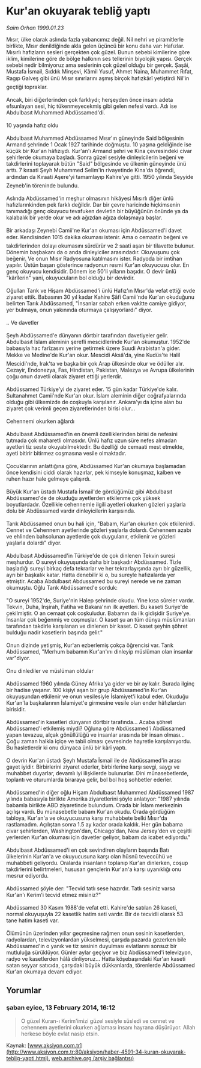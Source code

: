 # Kur'an okuyarak tebliğ yaptı

*Saim Orhan 1999.01.23*

<div class="news-detail-text-todays">
 <div>
 </div>
 <div>
 </div>
 <div id="newsSpot">
  <font class="detail-spot">
   Mısır, ülke olarak aslında fazla yabancımız değil. Nil nehri ve piramitlerle birlikte, Mısır denildiğinde akla gelen üçüncü bir konu daha var: Hafızlar.
  </font>
 </div>
 <div id="newsText">
  <font class="detail-text">
   Mısırlı hafızların sesleri gerçekten çok güzel. Bunun sebebi kimilerine göre iklim, kimilerine göre de bölge halkının ses tellerinin biyolojik yapısı. Gerçek sebebi nedir bilmiyoruz ama seslerinin çok güzel olduğu bir gerçek. Şaşâi, Mustafa İsmail, Sıddık Minşevi, Kâmil Yusuf, Ahmet Naina, Muhammet Rıfat, Ragıp Galveş gibi ünü Mısır sınırlarını aşmış birçok hafızkârî yetiştirdi Nil'in geçtiği topraklar.
   <br/>
   <br/>
   Ancak, biri diğerlerinden çok farklıydı; herşeyden önce insanı adeta efsunlayan sesi, hiç tükenmeyecekmiş gibi gelen nefesi vardı. Adı ise Abdulbasıt Muhammed Abdüssamed'di.
   <br/>
   <br/>
   10 yaşında hafız oldu
   <br/>
   <br/>
   Abdulbasıt Muhammed Abdüssamed Mısır'ın güneyinde Said bölgesinin Armand şehrinde 1 Ocak 1927 tarihinde doğmuştu. 10 yaşına geldiğinde ise küçük bir Kur'an hâfızıydı. Kur'an'ı Armand şehri ve Kina çevresindeki civar şehirlerde okumaya başladı. Sonra güzel sesiyle dinleyicilerin beğeni ve takdirlerini toplayarak bütün "Said" bölgesinde ve ülkenin güneyinde ünü arttı. 7 kıraati Şeyh Muhammed Selim'in rivayetinde Kina'da öğrendi, ardından da Kıraati Aşere'yi tamamlayıp Kahire'ye gitti. 1950 yılında Seyyide Zeyneb'in töreninde bulundu.
   <br/>
   <br/>
   Aslında Abdüssamed'in meşhur olmasının hikâyesi Mısırlı diğer ünlü hafızlarınkinden pek farklı değildir. Dar bir çevre haricinde hiçkimsenin tanımadığı genç okuyucu tevafuken devletin bir büyüğünün önünde ya da kalabalık bir yerde okur ve adı ağızdan ağıza dolaşmaya başlar.
   <br/>
   <br/>
   Bir arkadaşı Zeynebi Camii'ne Kur'an okuması için Abdüssamed'i davet eder. Kendisinden 1015 dakika okuması istenir. Ama o cemaatin beğeni ve takdirlerinden dolayı okumasını sürdürür ve 2 saati aşan bir tilavette bulunur. Dönemin başbakanı da o anda dinleyiciler arasındadır. Okuyuşunu çok beğenir. Ve onun Mısır Radyosuna katılmasını ister. Radyoda bir imtihan yapılır. Üstün başarı gösterince radyonun resmi Kur'an okuyucusu olur. En genç okuyucu kendisidir. Dönem ise 50'li yılların başıdır. O devir ünlü "kârîlerin" yani, okuyucuların bol olduğu bir devirdir.
   <br/>
   <br/>
   Oğulları Tarık ve Hişam Abdüssamed'i ünlü Hafız'ın Mısır'da vefat ettiği evde ziyaret ettik. Babasının 30 yıl kadar Kahire Şâfi Camii'nde Kur'an okuduğunu belirten Tarık Abdüssamed, "İnsanlar sabah erken vakitte camiye gidiyor, yer bulmaya, onun yakınında oturmaya çalışıyorlardı" diyor.
   <br/>
   <br/>
   .. Ve davetler
   <br/>
   <br/>
   Şeyh Abdüssamed'e dünyanın dörtbir tarafından davetiyeler gelir. Abdulbasıt İslam aleminin şerefli mescidlerinde Kur'an okumuştur. 1952'de babasıyla hac farîzasını yerine getirmek üzere Suudi Arabistan'a gider. Mekke ve Medine'de Kur'an okur. Mescidi Aksâ'da, yine Kudüs'te Halil Mescidi'nde, Irak'ta ve başka bir çok Arap ülkesinde okur ve ödüller alır. Cezayir, Endonezya, Fas, Hindistan, Pakistan, Malezya ve Avrupa ülkelerinin çoğu onun davetli olarak ziyaret ettiği yerlerdir.
   <br/>
   <br/>
   Abdüssamed Türkiye'yi de ziyaret eder. 15 gün kadar Türkiye'de kalır. Sultanahmet Camii'nde Kur'an okur. İslam aleminin diğer coğrafyalarında olduğu gibi ülkemizde de coşkuyla karşılanır. Ankara'yı da içine alan bu ziyaret çok verimli geçen ziyaretlerinden birisi olur...
   <br/>
   <br/>
   Cehennemi okurken ağlardı
   <br/>
   <br/>
   Abdulbasıt Abdüssamed'in en önemli özelliklerinden birisi de nefesini tutmada çok maharetli olmasıdır. Ünlü hafız uzun süre nefes almadan ayetleri tiz seste okuyabilmektedir. Bu özelliği de cemaati mest etmekte, ayeti bitirir bitirmez coşmasına vesile olmaktadır.
   <br/>
   <br/>
   Çocuklarının anlattığına göre, Abdüssamed Kur'an okumaya başlamadan önce kendisini ciddi olarak hazırlar, pek kimseyle konuşmaz, kalben ve ruhen hazır hale gelmeye çalışırdı.
   <br/>
   <br/>
   Büyük Kur'an üstadı Mustafa İsmail'de gördüğümüz gibi Abdulbasıt Abdüssamed'de de okuduğu ayetlerden etkilenme çok yüksek boyutlardadır. Özellikle cehennemle ilgili ayetleri okurken gözleri yaşlarla dolu bir Abdüssamed vardır dinleyicilerin karşısında.
   <br/>
   <br/>
   Tarık Abdüssamed onun bu hali için, "Babam, Kur'an okurken çok etkilenirdi. Cennet ve Cehennem ayetlerinde gözleri yaşlarla dolardı. Cehennem azabı ve ehlinden bahsolunan ayetlerde çok duygulanır, etkilenir ve gözleri yaşlarla dolardı" diyor.
   <br/>
   <br/>
   Abdulbasıt Abdüssamed'in Türkiye'de de çok dinlenen Tekvin suresi meşhurdur. O sureyi okuyuşunda daha bir başkadır Abdüssamed. Tizle başladığı sureyi birkaç defa tekrarlar ve her tekrarlayışında ayrı bir güzellik, ayrı bir başkalık katar. Hatta denebilir ki o, bu sureyle hafızalarda yer etmiştir. Acaba Abdulbasıt Abdussamed bu sureyi nerede ve ne zaman okumuştu. Oğlu Tarık Abdüssamed'e sorduk:
   <br/>
   <br/>
   "O sureyi 1952'de, Suriye'nin Halep şehrinde okudu. Yine kısa sûreler vardır. Tekvin, Duha, İnşirah, Fatiha ve Bakara'nın ilk ayetleri. Bu kaseti Suriye'de çekilmiştir. O an cemaat çok coşkuludur. Babamın da ilk gidişidir Suriye'ye. İnsanlar çok beğenmiş ve coşmuşlar. O kaset şu an tüm dünya müslümanları tarafından takdirle karşılanan ve dinlenen bir kaset. O kaset şeyhin şöhret bulduğu nadir kasetlerin başında gelir."
   <br/>
   <br/>
   Onun dizinde yetişmiş, Kur'an ezberlemiş çokça öğrencisi var. Tarık Abdüssamed, "Merhum babamın Kur'an'ını dinleyip müslüman olan insanlar var"diyor.
   <br/>
   <br/>
   Onu dinlediler ve müslüman oldular
   <br/>
   <br/>
   Abdüssamed 1960 yılında Güney Afrika'ya gider ve bir ay kalır. Burada ilginç bir hadise yaşanır. 100 kişiyi aşan bir grup Abdüssamed'in Kur'an okuyuşundan etkilenir ve onun vesilesiyle İslamiyet'i kabul eder. Okuduğu Kur'an'la başkalarının İslamiyet'e girmesine vesile olan ender hâfızlardan birisidir.
   <br/>
   <br/>
   Abdüssamed'in kasetleri dünyanın dörtbir tarafında... Acaba şöhret Abdüssamed'i etkilemiş miydi? Oğluna göre Abdüssamed'i Abdüssamed yapan tevazuu, alçak gönüllülüğü ve insanlar arasında bir insan olması... Çoğu zaman halkla içiçe ve tabii olması çevresinde hayretle karşılanıyordu. Bu hasletlerdir ki onu dünyaca ünlü bir kârî yaptı.
   <br/>
   <br/>
   O devrin Kur'an üstadı Şeyh Mustafa İsmail ile de Abdüssamed'in arası gayet iyidir. Birbirlerini ziyaret ederler, birbirlerine karşı sevgi, saygı ve muhabbet duyarlar, devamlı iyi ilişkilerde bulunurlar. Dini münasebetlerde, toplantı ve oturumlarda biraraya gelir, bol bol hoş sohbetler ederler.
   <br/>
   <br/>
   Abdüssamed'in diğer oğlu Hişam Abdulbasıt Muhammed Abdüssamed 1987 yılında babasıyla birlikte Amerika ziyaretlerini şöyle anlatıyor: "1987 yılında babamla birlikte ABD ziyaretinde bulundum. Orada bir İslam merkezinin açılışı vardı. Bu münasebetle babam Kur'an okudu. Orada gördüğüm tabloya, Kur'an'a ve okuyucusuna karşı muhabbete belki Mısır'da rastlamadım. Açılıştan sonra 1.5 ay kadar orada kaldık. Her gün babama civar şehirlerden, Washington'dan, Chicago'dan, New Jersey'den ve çeşitli yerlerden Kur'an okuması için davetler geliyor, babam da icabet ediyordu."
   <br/>
   <br/>
   Abdulbasıt Abdüssamed'i en çok sevindiren olayların başında Batı ülkelerinin Kur'an'a ve okuyucusuna karşı olan hüsnü teveccühü ve muhabbeti geliyordu. Oralarda insanların toplanıp Kur'an dinlerken, coşup takdirlerini belirtmeleri, hususan gençlerin Kur'an'a karşı uyanıklığı onu mesrur ediyordu.
   <br/>
   <br/>
   Abdüssamed şöyle der: "Tecvid tatlı sese hazırdır. Tatlı sesiniz varsa Kur'an'ı Kerim'i tecvid etmez misiniz?"
   <br/>
   <br/>
   Abdüssamed 30 Kasım 1988'de vefat etti. Kahire'de satılan 26 kaseti, normal okuyuşuyla 22 kasetlik hatim seti vardır. Bir de tecvidli olarak 53 tane hatim kaseti var.
   <br/>
   <br/>
   Ölümünün üzerinden yıllar geçmesine rağmen onun sesinin kasetlerden, radyolardan, televizyonlardan yükselmesi, çarşıda pazarda gezerken bile Abdüssamed'in o yanık ve tiz sesinin duyulması evlatlarını sonsuz bir mutluluğa sürüklüyor. Günler aylar geçiyor ve biz Abdüssamed'i televizyon, radyo ve kasetlerden hâlâ dinliyoruz... Hatta köşebaşındaki Kur'an kaseti satan seyyar satıcıda, çarşıdaki büyük dükkanlarda, törenlerde Abdüssamed Kur'an okumaya devam ediyor.
   <br/>
  </font>
 </div>
 <div>
 </div>
 <div>
 </div>
</div>


## Yorumlar

### şaban eyice, 13 February 2014, 16:12
> O güzel Kuran-ı Kerim'imizi güzel sesiyle süsledi ve cennet ve cehennem ayetlerini okurken ağlaması insanı hayrana düşürüyor. Allah herkese böyle evlat nasip etsin.

Kaynak: [www.aksiyon.com.tr](http://www.aksiyon.com.tr:80/aksiyon/haber-4591-34-kuran-okuyarak-teblig-yapti.html), [web.archive.org (arşiv bağlantısı)](http://web.archive.org/web/20140701095110/http://www.aksiyon.com.tr:80/aksiyon/haber-4591-34-kuran-okuyarak-teblig-yapti.html)
